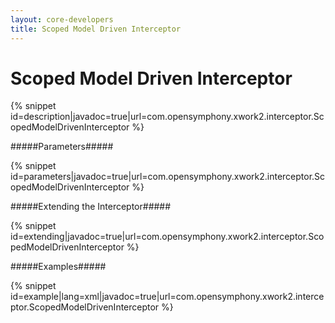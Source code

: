 ```yaml
---
layout: core-developers
title: Scoped Model Driven Interceptor
---
```


# Scoped Model Driven Interceptor



{% snippet id=description|javadoc=true|url=com.opensymphony.xwork2.interceptor.ScopedModelDrivenInterceptor %}

#####Parameters#####



{% snippet id=parameters|javadoc=true|url=com.opensymphony.xwork2.interceptor.ScopedModelDrivenInterceptor %}

#####Extending the Interceptor#####



{% snippet id=extending|javadoc=true|url=com.opensymphony.xwork2.interceptor.ScopedModelDrivenInterceptor %}

#####Examples#####



{% snippet id=example|lang=xml|javadoc=true|url=com.opensymphony.xwork2.interceptor.ScopedModelDrivenInterceptor %}

